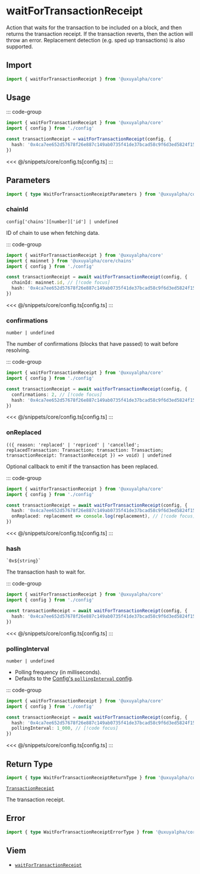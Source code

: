 <script setup>
const packageName = '@uxuyalpha/core'
const actionName = 'waitForTransactionReceipt'
const typeName = 'WaitForTransactionReceipt'
</script>

# waitForTransactionReceipt

Action that waits for the transaction to be included on a block, and then returns the transaction receipt. If the transaction reverts, then the action will throw an error. Replacement detection (e.g. sped up transactions) is also supported.

## Import

```ts
import { waitForTransactionReceipt } from '@uxuyalpha/core'
```

## Usage

::: code-group
```ts [index.ts]
import { waitForTransactionReceipt } from '@uxuyalpha/core'
import { config } from './config'

const transactionReceipt = waitForTransactionReceipt(config, {
  hash: '0x4ca7ee652d57678f26e887c149ab0735f41de37bcad58c9f6d3ed5824f15b74d',
})
```
<<< @/snippets/core/config.ts[config.ts]
:::

## Parameters

```ts
import { type WaitForTransactionReceiptParameters } from '@uxuyalpha/core'
```

### chainId

`config['chains'][number]['id'] | undefined`

ID of chain to use when fetching data.

::: code-group
```ts [index.ts]
import { waitForTransactionReceipt } from '@uxuyalpha/core'
import { mainnet } from '@uxuyalpha/core/chains'
import { config } from './config'

const transactionReceipt = await waitForTransactionReceipt(config, {
  chainId: mainnet.id, // [!code focus]
  hash: '0x4ca7ee652d57678f26e887c149ab0735f41de37bcad58c9f6d3ed5824f15b74d',
})
```
<<< @/snippets/core/config.ts[config.ts]
:::

### confirmations

`number | undefined`

The number of confirmations (blocks that have passed) to wait before resolving.

::: code-group
```ts [index.ts]
import { waitForTransactionReceipt } from '@uxuyalpha/core'
import { config } from './config'

const transactionReceipt = await waitForTransactionReceipt(config, {
  confirmations: 2, // [!code focus]
  hash: '0x4ca7ee652d57678f26e887c149ab0735f41de37bcad58c9f6d3ed5824f15b74d',
})
```
<<< @/snippets/core/config.ts[config.ts]
:::

### onReplaced

`
(({ reason: 'replaced' | 'repriced' | 'cancelled'; replacedTransaction: Transaction; transaction: Transaction; transactionReceipt: TransactionReceipt }) => void) | undefined
`

Optional callback to emit if the transaction has been replaced.

::: code-group
```ts [index.ts]
import { waitForTransactionReceipt } from '@uxuyalpha/core'
import { config } from './config'

const transactionReceipt = await waitForTransactionReceipt(config, {
  hash: '0x4ca7ee652d57678f26e887c149ab0735f41de37bcad58c9f6d3ed5824f15b74d',
  onReplaced: replacement => console.log(replacement), // [!code focus]
})
```
<<< @/snippets/core/config.ts[config.ts]
:::

### hash

`` `0x${string}` ``

The transaction hash to wait for.

::: code-group
```ts [index.ts]
import { waitForTransactionReceipt } from '@uxuyalpha/core'
import { config } from './config'

const transactionReceipt = await waitForTransactionReceipt(config, {
  hash: '0x4ca7ee652d57678f26e887c149ab0735f41de37bcad58c9f6d3ed5824f15b74d', // [!code focus]
})
```
<<< @/snippets/core/config.ts[config.ts]
:::

### pollingInterval

`number | undefined`

- Polling frequency (in milliseconds).
- Defaults to the [Config's `pollingInterval` config](/core/api/createConfig#pollinginterval).

::: code-group
```ts [index.ts]
import { waitForTransactionReceipt } from '@uxuyalpha/core'
import { config } from './config'

const transactionReceipt = await waitForTransactionReceipt(config, {
  hash: '0x4ca7ee652d57678f26e887c149ab0735f41de37bcad58c9f6d3ed5824f15b74d',
  pollingInterval: 1_000, // [!code focus]
})
```
<<< @/snippets/core/config.ts[config.ts]
:::

## Return Type

```ts
import { type WaitForTransactionReceiptReturnType } from '@uxuyalpha/core'
```

[`TransactionReceipt`](https://viem.sh/docs/glossary/types.html#transactionreceipt)

The transaction receipt.

## Error

```ts
import { type WaitForTransactionReceiptErrorType } from '@uxuyalpha/core'
```

<!--@include: @shared/query-imports.md-->

## Viem

- [`waitForTransactionReceipt`](https://viem.sh/docs/actions/public/waitForTransactionReceipt.html)
